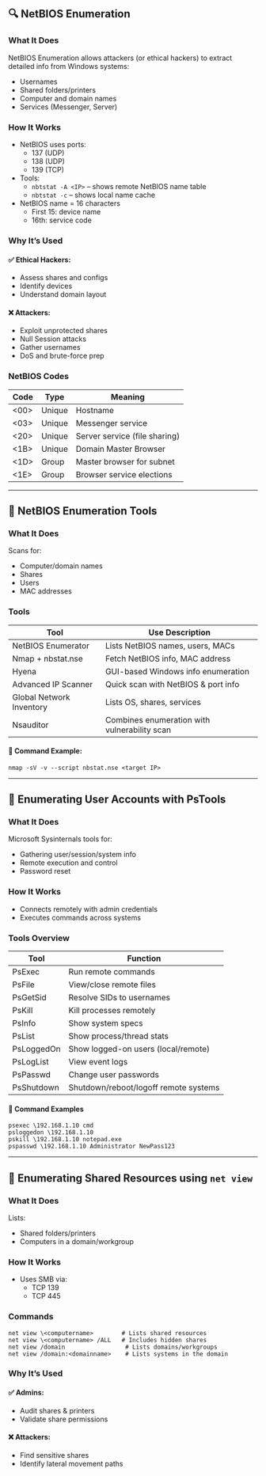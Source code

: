 ## 🔍 NetBIOS Enumeration

### What It Does
NetBIOS Enumeration allows attackers (or ethical hackers) to extract detailed info from Windows systems:
- Usernames
- Shared folders/printers
- Computer and domain names
- Services (Messenger, Server)

### How It Works
- NetBIOS uses ports:
  - 137 (UDP)
  - 138 (UDP)
  - 139 (TCP)
- Tools:
  - `nbtstat -A <IP>` – shows remote NetBIOS name table
  - `nbtstat -c` – shows local name cache
- NetBIOS name = 16 characters
  - First 15: device name
  - 16th: service code

### Why It’s Used
#### ✅ Ethical Hackers:
- Assess shares and configs
- Identify devices
- Understand domain layout

#### ❌ Attackers:
- Exploit unprotected shares
- Null Session attacks
- Gather usernames
- DoS and brute-force prep

### NetBIOS Codes
| Code | Type   | Meaning                         |
|------|--------|---------------------------------|
| <00> | Unique | Hostname                        |
| <03> | Unique | Messenger service               |
| <20> | Unique | Server service (file sharing)   |
| <1B> | Unique | Domain Master Browser           |
| <1D> | Group  | Master browser for subnet       |
| <1E> | Group  | Browser service elections        |

---

## 🧪 NetBIOS Enumeration Tools

### What It Does
Scans for:
- Computer/domain names
- Shares
- Users
- MAC addresses

### Tools
| Tool                   | Use Description                                 |
|------------------------|--------------------------------------------------|
| NetBIOS Enumerator     | Lists NetBIOS names, users, MACs                |
| Nmap + nbstat.nse      | Fetch NetBIOS info, MAC address                 |
| Hyena                  | GUI-based Windows info enumeration              |
| Advanced IP Scanner    | Quick scan with NetBIOS & port info             |
| Global Network Inventory | Lists OS, shares, services                    |
| Nsauditor              | Combines enumeration with vulnerability scan    |

#### 🔧 Command Example:
```
nmap -sV -v --script nbstat.nse <target IP>
```

---

## 👤 Enumerating User Accounts with PsTools

### What It Does
Microsoft Sysinternals tools for:
- Gathering user/session/system info
- Remote execution and control
- Password reset

### How It Works
- Connects remotely with admin credentials
- Executes commands across systems

### Tools Overview

| Tool         | Function                                             |
|--------------|------------------------------------------------------|
| PsExec       | Run remote commands                                  |
| PsFile       | View/close remote files                              |
| PsGetSid     | Resolve SIDs to usernames                            |
| PsKill       | Kill processes remotely                              |
| PsInfo       | Show system specs                                    |
| PsList       | Show process/thread stats                            |
| PsLoggedOn   | Show logged-on users (local/remote)                  |
| PsLogList    | View event logs                                      |
| PsPasswd     | Change user passwords                                |
| PsShutdown   | Shutdown/reboot/logoff remote systems                |

#### 🔧 Command Examples
```
psexec \192.168.1.10 cmd
psloggedon \192.168.1.10
pskill \192.168.1.10 notepad.exe
pspasswd \192.168.1.10 Administrator NewPass123
```

---

## 📂 Enumerating Shared Resources using `net view`

### What It Does
Lists:
- Shared folders/printers
- Computers in a domain/workgroup

### How It Works
- Uses SMB via:
  - TCP 139
  - TCP 445

### Commands
```
net view \<computername>        # Lists shared resources
net view \<computername> /ALL   # Includes hidden shares
net view /domain                 # Lists domains/workgroups
net view /domain:<domainname>    # Lists systems in the domain
```

### Why It’s Used
#### ✅ Admins:
- Audit shares & printers
- Validate share permissions

#### ❌ Attackers:
- Find sensitive shares
- Identify lateral movement paths

